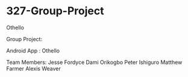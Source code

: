 327-Group-Project
=================

Othello 

Group Project: 

Android App : Othello

Team Members: 
Jesse Fordyce
Dami Orikogbo
Peter Ishiguro
Matthew Farmer
Alexis Weaver




